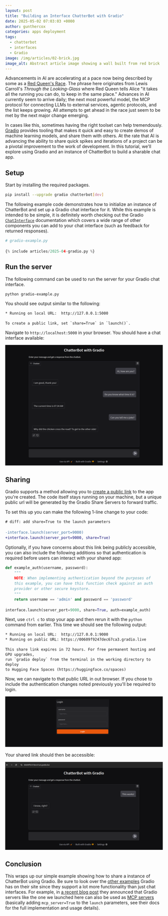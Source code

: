 ```yaml
---
layout: post
title: "Building an Interface ChatterBot with Gradio"
date: 2025-05-02 07:03:03 +0000
author: gunthercox
categories: apps deployment
tags:
  - chatterbot
  - interfaces
  - Gradio
image: /img/articles/02-brick.jpg
image_alt: Abstract article image showing a wall built from red brick
---
```


<p class="lead">
    Advancements in AI are accelerating at a pace now being described by some as a <a href="https://en.wikipedia.org/wiki/Red_Queen%27s_race">Red Queen's Race</a>. The phrase here originates from Lewis Carroll's <i>Through the Looking-Glass</i> where Red Queen tells Alice "it takes all the running you can do, to keep in the same place." Advances in AI currently seem to arrive daily; the next most powerful model, the MCP protocol for connecting LLMs to external services, agentic protocols, and the list keeps growing. All attempts to get ahead in the race just seem to be met by the next major change emerging.
</p>

<p class="lead">
    In cases like this, sometimes having the right toolset can help tremendously. <a href="https://www.gradio.app/">Gradio</a> provides tooling that makes it quick and easy to create demos of machine learning models, and share them with others. At the rate that AI is advancing the ability to share quick spikes and iterations of a project can be a pivotal improvement to the work of development. In this tutorial, we'll explore using Gradio and an instance of ChatterBot to build a sharable chat app.
</p>

## Setup

Start by installing the required packages.

```bash
pip install --upgrade gradio chatterbot[dev]
```

The following example code demonstrates how to initialize an instance of ChatterBot and set up a Gradio chat interface for it. While this example is intended to be simple, it is definitely worth checking out the Gradio [`ChatInterface`](https://www.gradio.app/docs/gradio/chatinterface) documentation which covers a wide range of other components you can add to your chat interface (such as feedback for returned responses).

```python
# gradio-example.py 

{% include articles/2025-04-gradio.py %}
```

## Run the server

The following command can be used to run the server for your Gradio chat interface.

```bash
python gradio-example.py
```

You should see output similar to the following:

```text
* Running on local URL:  http://127.0.0.1:5000

To create a public link, set `share=True` in `launch()`.
```

Navigate to `http://localhost:5000` in your browser. You should have a chat interface available:

![The Gradio chat interface on localhost](/img/screenshots/gradio-chatterbot.png)

## Sharing

Gradio supports a method allowing you to [create a public link](https://www.gradio.app/guides/sharing-your-app) to the app you're created. The code itself stays running on your machine, but a unique public url will be generated by the Gradio Share Servers to forward traffic.

To set this up you can make the following 1-line change to your code:

```diff
# diff: add share=True to the launch parameters

-interface.launch(server_port=9000)
+interface.launch(server_port=9000, share=True)
```

Optionally, if you have concerns about this link being publicly accessible, you can also include the following additions so that authentication is required before users can interact with your shared app:

```python
def example_auth(username, password):
    """
    NOTE: When implementing authentication beyond the purposes of
    this example, you can have this function check against an auth
    provider or other secure keystore.
    """
    return username == 'admin' and password == 'password'

interface.launch(server_port=9000, share=True, auth=example_auth)
```

Next, use `ctrl c` to stop your app and then rerun it with the `python` command from earlier. This time we should see the following output:

```
* Running on local URL:  http://127.0.0.1:9000
* Running on public URL: https://00609f9247dec67ca3.gradio.live

This share link expires in 72 hours. For free permanent hosting and GPU upgrades,
run `gradio deploy` from the terminal in the working directory to deploy
to Hugging Face Spaces (https://huggingface.co/spaces)
```

Now, we can navigate to that public URL in out browser. If you chose to include the authentication changes noted previously you'll be required to login.

![Login view for the shared Gradio app](/img/screenshots/gradio-chatterbot-login.png)

Your shared link should then be accessible:

![Login view for the shared Gradio app](/img/screenshots/gradio-chatterbot-shared.png)

## Conclusion

This wraps up our simple example showing how to share a instance of ChatterBot using Gradio. Be sure to look over the [other examples](https://www.gradio.app/guides/creating-a-chatbot-fast) Gradio has on their site since they support a lot more functionality than just chat interfaces. For example, in [a recent blog post](https://huggingface.co/blog/gradio-mcp) they announced that Gradio servers like the one we launched here can also be used as [MCP servers](https://docs.chatterbot.us/glossary/#term-MCP) (basically adding `mcp_server=True` to the `launch` parameters, see their docs for the full implementation and usage details).
